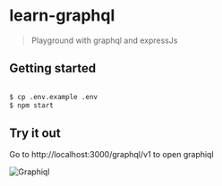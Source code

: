 # learn-graphql

> Playground with graphql and expressJs

## Getting started

```bash

$ cp .env.example .env
$ npm start

```

## Try it out

Go to http://localhost:3000/graphql/v1 to open graphiql


![Graphiql](https://github.com/stewie1520/learn-graphql/assets/images/graphql.png)

